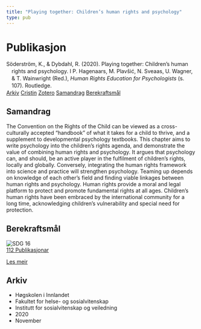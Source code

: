 ```yaml
---
title: "Playing together: Children’s human rights and psychology"
type: pub
---
```

<h1>Publikasjon</h1>
<article id="csl-bib-container-TQFWH88Q" class="csl-bib-container">
  <div class="csl-bib-body" style="line-height: 1.35; padding-left: 1em; text-indent:-1em;">
  <div class="csl-entry">S&#xF6;derstr&#xF6;m, K., &amp; Dybdahl, R. (2020). Playing together: Children&#x2019;s human rights and psychology. I P. Hagenaars, M. Plav&#x161;i&#x107;, N. Sveaas, U. Wagner, &amp; T. Wainwright (Red.), <i>Human Rights Education for Psychologists</i> (s. 107). Routledge.</div>
</div>
  <div class="csl-bib-buttons">
    <a href="#taxonomy-article-TQFWH88Q" class="csl-bib-button">Arkiv</a>
    <a href="https://app.cristin.no/results/show.jsf?id=1846437" alt="Cristin URL" class="csl-bib-button">Cristin</a>
    <a href="http://zotero.org/groups/5022929/items/TQFWH88Q" alt="Zotero URL" class="csl-bib-button">Zotero</a>
    <a href="#abstract-article-TQFWH88Q" class="csl-bib-button">Samandrag</a>
    <a href="#sdg-article-TQFWH88Q" class="csl-bib-button">Berekraftsmål</a>
  </div>
  <div id="csl-bib-meta-container-TQFWH88Q"></div>
</article>
<div id="csl-bib-meta-TQFWH88Q" class="csl-bib-meta">
  <article id="abstract-article-TQFWH88Q" class="abstract-article">
    <h1>Samandrag</h1>
    The Convention on the Rights of the Child can be viewed as a cross-culturally accepted “handbook” of what it takes for a child to thrive, and a supplement to developmental psychology textbooks. This chapter aims to write psychology into the children’s rights agenda, and demonstrate the value of combining human rights and psychology. It argues that psychology can, and should, be an active player in the fulfilment of children’s rights, locally and globally. Conversely, integrating the human rights framework into science and practice will strengthen psychology. Teaming up depends on knowledge of each other’s field and finding viable linkages between human rights and psychology. Human rights provide a moral and legal platform to protect and promote fundamental rights at all ages. Children’s human rights have been embraced by the international community for a long time, acknowledging children’s vulnerability and special need for protection.
  </article>
  <article id="sdg-article-TQFWH88Q" class="sdg-article">
    <h1>Berekraftsmål</h1>
    <div class="sdg-container"><div id="sdg16" class="sdg">
<img src="{{< params subfolder >}}images/sdg/sdg16_no.png" class="image" alt="SDG 16">
<div class="sdg-overlay">
<a href="{{< params subfolder >}}no/archive/?sdg=16#archive" class="sdg-publication-count"><span>112</span> Publikasjonar</a>
<p><a href="https://www.fn.no/om-fn/fns-baerekraftsmaal/fred-rettferdighet-og-velfungerende-institusjoner?lang=nno-NO" class="sdg-read-more">Les meir</a></p>
</div>
</div></div>
  </article>
  <article id="taxonomy-article-TQFWH88Q" class="taxonomy-article">
    <h1>Arkiv</h1>
    <ul>
      <li>Høgskolen i Innlandet</li>
      <li>Fakultet for helse- og sosialvitenskap</li>
      <li>Institutt for sosialvitenskap og veiledning</li>
      <li>2020</li>
      <li>November</li>
    </ul>
  </article>
</div>

